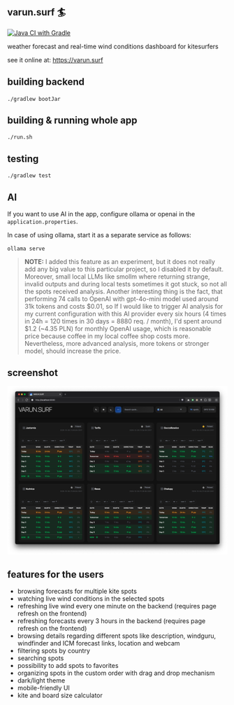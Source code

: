 ## varun.surf 🏄

[![Java CI with Gradle](https://github.com/pwittchen/varun.surf/actions/workflows/gradle.yml/badge.svg)](https://github.com/pwittchen/varun.surf/actions/workflows/gradle.yml)

weather forecast and real-time wind conditions dashboard for kitesurfers

see it online at: https://varun.surf

## building backend

```
./gradlew bootJar
```

## building & running whole app

```
./run.sh
```

## testing

```
./gradlew test
```

## AI

If you want to use AI in the app, configure ollama or openai in the `application.properties`.

In case of using ollama, start it as a separate service as follows:

```
ollama serve
```

> **NOTE:** I added this feature as an experiment, but it does not really add any big value to this particular project,
so I disabled it by default. Moreover, small local LLMs like smollm where returning strange, invalid outputs 
and during local tests sometimes it got stuck, so not all the spots received analysis. 
Another interesting thing is the fact, that performing 74 calls to OpenAI with gpt-4o-mini model 
used around 31k tokens and costs $0.01, so If I would like to trigger AI analysis 
for my current configuration with this AI provider every six hours 
(4 times in 24h = 120 times in 30 days = 8880 req. / month), I'd spent around \$1.2 (~4.35 PLN) 
for monthly OpenAI usage, which is reasonable price because coffee in my local coffee shop costs more.
Nevertheless, more advanced analysis, more tokens or stronger model, should increase the price.

## screenshot

![screen](screen.png)

## features for the users

- browsing forecasts for multiple kite spots
- watching live wind conditions in the selected spots
- refreshing live wind every one minute on the backend (requires page refresh on the frontend)
- refreshing forecasts every 3 hours in the backend (requires page refresh on the frontend)
- browsing details regarding different spots like description, windguru, windfinder and ICM forecast links, location and webcam
- filtering spots by country
- searching spots
- possibility to add spots to favorites
- organizing spots in the custom order with drag and drop mechanism
- dark/light theme
- mobile-friendly UI
- kite and board size calculator